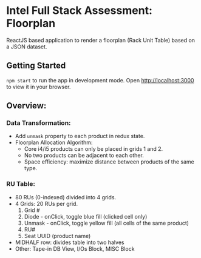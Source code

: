 # Intel Full Stack Assessment: Floorplan

ReactJS based application to render a floorplan (Rack Unit Table) based on a JSON dataset.

## Getting Started

`npm start` to run the app in development mode.
Open [http://localhost:3000](http://localhost:3000) to view it in your browser.

## Overview:

### Data Transformation:

- Add `unmask` property to each product in redux state.
- Floorplan Allocation Algorithm:
  - Core i4/i5 products can only be placed in grids 1 and 2.
  - No two products can be adjacent to each other.
  - Space efficiency: maximize distance between products of the same type.

### RU Table:

- 80 RUs (0-indexed) divided into 4 grids.
- 4 Grids: 20 RUs per grid.
  1. Grid #
  2. Diode - onClick, toggle blue fill (clicked cell only)
  3. Unmask - onClick, toggle yellow fill (all cells of the same product)
  4. RU#
  5. Seat UUID (product name)
- MIDHALF row: divides table into two halves
- Other: Tape-in DB View, I/Os Block, MISC Block
